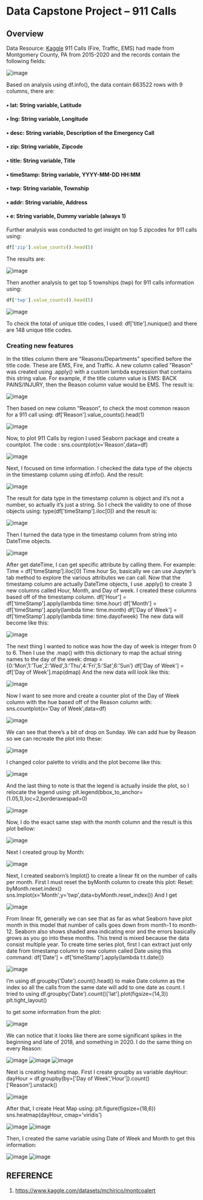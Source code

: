 # Data Capstone Project –  911 Calls

## Overview
Data Resource: [Kaggle](https://www.kaggle.com/datasets/mchirico/montcoalert)
911 Calls (Fire, Traffic, EMS) had made from Montgomery County, PA from 2015-2020 and the records contain the following fields:

![image](https://user-images.githubusercontent.com/37673834/168406846-f5f509fe-90d5-4647-961d-abb54241630c.png)

Based on analysis using df.info(), the data contain 663522 rows with 9 columns, there are:
####    • lat: String variable, Latitude
####    • lng: String variable, Longitude
####    •	desc: String variable, Description of the Emergency Call
####    •	zip: String variable, Zipcode
####    •	title: String variable, Title
####    •	timeStamp: String variable, YYYY-MM-DD HH:MM
####    •	twp: String variable, Township
####    •	addr: String variable, Address
####    •	e: String variable, Dummy variable (always 1)

Further analysis was conducted to get insight on top 5 zipcodes for 911 calls using:
```ruby
df['zip'].value_counts().head(5)
```
The results are:

![image](https://user-images.githubusercontent.com/37673834/168406920-41f870cf-c5f2-4704-8081-a01ce132d051.png)

Then another analysis to get top 5 townships (twp) for 911 calls information using:
```ruby 
df['twp'].value_counts().head(5) 
```

![image](https://user-images.githubusercontent.com/37673834/168407074-e3f4dd49-070e-4579-9e64-462b6a6dec77.png)

To check the total of unique title codes, I used:
df['title'].nunique()
and there are 148 unique title codes.

### Creating new features
In the titles column there are "Reasons/Departments" specified before the title code. These are EMS, Fire, and Traffic. A new column called "Reason" was created using .apply() with a custom lambda expression that contains this string value. For example, if the title column value is EMS: BACK PAINS/INJURY, then the Reason column value would be EMS. The result is:

![image](https://user-images.githubusercontent.com/37673834/168407099-4bdb5980-a845-408c-8940-9f147fb225f1.png)

Then based on new column “Reason”, to check the most common reason for a 911 call using:
df['Reason'].value_counts().head(1)

![image](https://user-images.githubusercontent.com/37673834/168407165-1d6c4941-ce36-48c9-b7a6-d778033b0a91.png)

Now, to plot 911 Calls by region I used Seaborn package and create a countplot.
The code : sns.countplot(x='Reason',data=df)

![image](https://user-images.githubusercontent.com/37673834/168407195-a15737d8-8dca-4651-9c73-4744dc80dd08.png)

Next, I focused on time information. I checked the data type of the objects in the timestamp column using df.info(). And the result:

![image](https://user-images.githubusercontent.com/37673834/168407202-fd4b3507-c396-4c2d-adfa-e9ccbbb1c934.png)

The result for data type in the timestamp column is object and it’s not a number, so actually it’s just a string. So I check the validity to one of those objects using:
type(df['timeStamp'].iloc[0]) and the result is:

![image](https://user-images.githubusercontent.com/37673834/168407213-7942b840-aa72-4358-8734-86b61ae923c6.png)

Then I turned the data type in the timestamp column from string into DateTime objects.

![image](https://user-images.githubusercontent.com/37673834/168407224-08b26a3a-7a93-412d-b2b5-f240d74336e2.png)

After get dateTime, I can get specific attribute by calling them. For example:
Time = df[‘timeStamp’].iloc[0]
Time.hour
So, basically we can use Jupyter’s tab method to explore the various attributes we can call. Now that the timestamp column are actually DateTime objects, I use .apply() to create 3 new columns called Hour, Month, and Day of week. I created these columns based off of the timestamp column. 
df['Hour'] = df['timeStamp'].apply(lambda time: time.hour)
df['Month'] = df['timeStamp'].apply(lambda time: time.month)
df['Day of Week'] = df['timeStamp'].apply(lambda time: time.dayofweek)
The new data will become like this:

![image](https://user-images.githubusercontent.com/37673834/168407243-f06236af-1adb-4814-b4d1-b187240ad2c5.png)

The next thing I wanted to notice was how the day of week is integer from 0 to 6. Then I use the .map() with this dictionary to map the actual string names to the day of the week:
dmap = {0:’Mon’,1:’Tue’,2:’Wed’,3:’Thu’,4:’Fri’,5:’Sat’,6:’Sun’}
df['Day of Week'] = df['Day of Week'].map(dmap)
And the new data will look like this:

![image](https://user-images.githubusercontent.com/37673834/168407262-ac7919af-0701-4d2b-91cf-469b2be38660.png)

Now I want to see more and create a counter plot of the Day of Week column with the hue based off of the Reason column with:
sns.countplot(x='Day of Week',data=df)

![image](https://user-images.githubusercontent.com/37673834/168407284-6a284bc5-206a-4388-9201-6462a35a5b2b.png)

We can see that there’s a bit of drop on Sunday. We can add hue by Reason so we can recreate the plot into these:

![image](https://user-images.githubusercontent.com/37673834/168407296-aeec74d1-c1a3-47a2-9023-35e4edf03966.png)

I changed color palette to viridis and the plot become like this:

![image](https://user-images.githubusercontent.com/37673834/168407303-8c54dd15-58e0-4cd8-adff-d3d363e6c07c.png)

And the last thing to note is that the legend is actually inside the plot, so I relocate the legend using:
plt.legend(bbox_to_anchor=(1.05,1),loc=2,borderaxespad=0)

![image](https://user-images.githubusercontent.com/37673834/168407319-8111c525-3e00-49cc-9917-e9d6b77b4aba.png)

Now, I do the exact same step with the month column and the result is this plot bellow:

![image](https://user-images.githubusercontent.com/37673834/168407328-274580ec-a129-4d70-aaa4-77a03a80e530.png)

Next I created group by Month:

![image](https://user-images.githubusercontent.com/37673834/168407336-c6ae8eed-0ef7-4113-afe1-1eda2a570e7b.png)

Next, I created seaborn’s lmplot() to create a linear fit on the number of calls per month. First I must reset the byMonth column to create this plot:
Reset: byMonth.reset.index()
sns.lmplot(x='Month',y='twp',data=byMonth.reset_index())
And I get 

![image](https://user-images.githubusercontent.com/37673834/168407346-bb1bddd5-563f-4461-9075-90e6a2b4bb9a.png)

From linear fit, generally we can see that as far as what Seaborn have plot month in this model that number of calls goes down from month-1 to month-12. Seaborn also shows shaded area indicating eror and the errors basically grows as you go into these months. This trend is mixed because the data consist multiple year.
To create time series plot, first I can extract just only date from timestamp column to new column called Date using this command:
df['Date'] = df['timeStamp'].apply(lambda t:t.date())

![image](https://user-images.githubusercontent.com/37673834/168407352-7660b8f1-cb38-4d1a-be79-79fa6928303e.png)

I’m using df.groupby('Date').count().head() to make Date column as the index so all the calls from the same date will add to one date as count.
I tried to using
df.groupby('Date').count()['lat'].plot(figsize=(14,3))
plt.tight_layout()

to get some information from the plot:

![image](https://user-images.githubusercontent.com/37673834/168407363-35090be0-e0a0-44cd-ab69-d8bbb01cc6ec.png)

We can notice that it looks like there are some significant spikes in the beginning and late of 2018, and something in 2020. I do the same thing on every Reason:

![image](https://user-images.githubusercontent.com/37673834/168407372-14eac975-2726-4802-b409-c3b6980cdee5.png)
![image](https://user-images.githubusercontent.com/37673834/168407378-db217395-c1f9-4c5a-ae40-265e1184f2d2.png)
![image](https://user-images.githubusercontent.com/37673834/168407394-f568654e-91e3-46f8-8e6b-6e61ef404d81.png)

Next is creating heating map. First I create groupby as variable dayHour:
dayHour = df.groupby(by=['Day of Week','Hour']).count()['Reason'].unstack()

![image](https://user-images.githubusercontent.com/37673834/168407422-64f7ca84-ce2e-41b2-936b-b86f4a0d8963.png)

After that, I create Heat Map using:
plt.figure(figsize=(18,6))
sns.heatmap(dayHour, cmap='viridis')

![image](https://user-images.githubusercontent.com/37673834/168407442-684ca01f-e8c4-4628-8932-cc946446fae5.png)
![image](https://user-images.githubusercontent.com/37673834/168407454-464a6a75-199b-4fef-ba2a-70c35851677d.png)

Then, I created the same variable using Date of Week and Month to get this information:

![image](https://user-images.githubusercontent.com/37673834/168407469-d31bd581-ab9c-4fe3-a643-60032295b3b6.png)
![image](https://user-images.githubusercontent.com/37673834/168407479-c9133300-a2fc-4fb1-958d-5d91e632b5e5.png)

## REFERENCE
1. https://www.kaggle.com/datasets/mchirico/montcoalert

